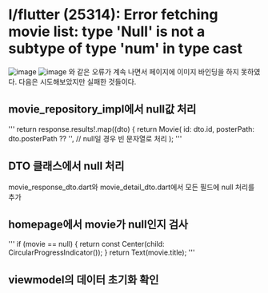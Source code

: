 I/flutter (25314): Error fetching movie list: type 'Null' is not a subtype of type 'num' in type cast
===============================
![image](https://github.com/user-attachments/assets/e7a13148-0d71-41f1-aaa3-d38787be530f)
![image](https://github.com/user-attachments/assets/e9f815ef-6bf8-4e71-a46a-877c77d89e3e)
와 같은 오류가 계속 나면서 페이지에 이미지 바인딩을 하지 못하였다.
다음은 시도해보았지만 실패한 것들이다.

movie_repository_impl에서 null값 처리
------------

'''
    return response.results!.map((dto) {
      return Movie(
        id: dto.id,
        posterPath: dto.posterPath ?? '', // null일 경우 빈 문자열로 처리
      );
'''

DTO 클래스에서 null 처리
-------------------
movie_response_dto.dart와 movie_detail_dto.dart에서 모든 필드에 null 처리를 추가

homepage에서 movie가 null인지 검사
-------------------------
'''
if (movie == null) {
  return const Center(child: CircularProgressIndicator());
}
return Text(movie.title);
'''

viewmodel의 데이터 초기화 확인
-----------
